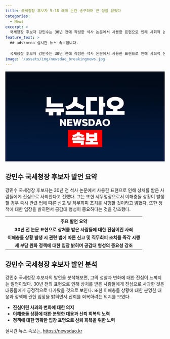 ```yaml
---
title: 국세청장 후보자 5·18 왜곡 논란 송구하며 큰 성찰 없었다
categories:
  - News
excerpt: >
  국세청장 후보자 강민수는 30년 전에 작성한 석사 논문에서 사용한 표현으로 인해 사회적 논란을 일으키고 있음. 강 후보자는 해당 표현이 사용된 참고문헌과 언론 기사를 인용했다고 주장했으나, 일부 표현에 대한 인용 표시가 미흡했음을 시인하며 사과했다. 논문 내용 왜곡 및 세금 관련 이해충돌 의혹에 대해선 부인하며, 감세 정책과 관련하여 입장을 밝혔음. 종부세 개편이 지방재정 불균형을 초래할 우려가 있다고 언급하며, 법인세 인하가 세수부족의 주요 원인은 기업실적 저조임을 강조했다.
feature_text: >
  ## adskorea 실시간 뉴스 속보입니다.

  국세청장 후보자 강민수는 30년 전에 작성한 석사 논문에서 사용한 표현으로 인해 사회적 논란을 일으키고 있음. 강 후보자는 해당 표현이 사용된 참고문헌과 언론 기사를 인용했다고 주장했으나, 일부 표현에 대한 인용 표시가 미흡했음을 시인하며 사과했다. 논문 내용 왜곡 및 세금 관련 이해충돌 의혹에 대해선 부인하며, 감세 정책과 관련하여 입장을 밝혔음. 종부세 개편이 지방재정 불균형을 초래할 우려가 있다고 언급하며, 법인세 인하가 세수부족의 주요 원인은 기업실적 저조임을 강조했다.
image: '/assets/img/newsdao_breakingnews.jpg'
---
```


<p><img src="/assets/img/newsdao_breakingnews.jpg" alt="adskorea 속보" /></p>

<h2 data-ke-size="size26">강민수 국세청장 후보자 발언 요약</h2>

<p data-ke-size="size16">강민수 국세청장 후보자는 30년 전 석사 논문에서 사용한 표현으로 인해 상처를 받은 사람들에게 진심으로 사죄한다고 전했다. 그는 또한 세무청장으로서 이해충돌 상황이 발생할 경우 즉시 관련 법에 따른 신고 및 직무회피 조치를 시행할 것이라고 밝혔다. 또한 정책에 대한 입장을 밝히면서 공감대 형성이 중요하다는 것을 강조했다.</p>

<table>
  <tr>
    <th>주요 발언 요약</th>
  </tr>
  <tr>
    <td style="text-align: center; height: 17px;"><b>30년 전 논문 표현으로 상처를 받은 사람들에 대한 진심어린 사죄</b></td>
  </tr>
  <tr>
    <td style="text-align: center; height: 17px;"><b>이해충돌 상황 발생 시 관련 법에 따른 신고 및 직무회피 조치를 즉각 시행</b></td>
  </tr>
  <tr>
    <td style="text-align: center; height: 17px;"><b>세 부담 완화 정책에 대한 입장 밝히며 공감대 형성의 중요성 강조</b></td>
  </tr>
</table>

<h2 data-ke-size="size26">강민수 국세청장 후보자 발언 분석</h2>

<p data-ke-size="size16">강민수 국세청장 후보자의 발언을 분석해보면, 그의 성찰과 변화에 대한 진심이 느껴지는 발언이었다. 30년 전의 표현으로 인해 상처를 받은 사람들에게 진심으로 사과한 것은 대중들에게 긍정적으로 다가왔을 것으로 보인다. 또한 이해충돌 상황에 대한 분명한 대응과 정책에 관한 입장을 밝히면서 신뢰를 회복하려는 의지를 보였다.</p>

<ul>
  <li><b>진심어린 사과와 변화에 대한 의지</b></li>
  <li><b>이해충돌 상황에 대한 분명한 대응과 신뢰 회복의 노력</b></li>
  <li><b>정책에 대한 명확한 입장 표명으로 신뢰 회복을 위한 노력</b></li>
</ul>
실시간 뉴스 속보는, <a href="https://newsdao.kr" rel="dofollow">https://newsdao.kr</a>


